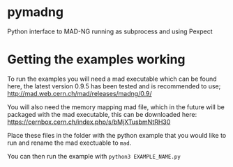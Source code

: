 # pymadng
Python interface to MAD-NG running as subprocess and using Pexpect 

Getting the examples working
============================

To run the examples you will need a mad executable which can be found here, the latest version 0.9.5 has been tested and is recommended to use; http://mad.web.cern.ch/mad/releases/madng/0.9/

You will also need the memory mapping mad file, which in the future will be packaged with the mad executable, this can be downloaded here: 
https://cernbox.cern.ch/index.php/s/bMjXTusbmNtRH30

Place these files in the folder with the python example that you would like to run and rename the mad exectuable to `mad`.

You can then run the example with `python3 EXAMPLE_NAME.py`
